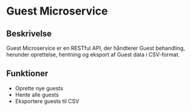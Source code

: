 # Guest Microservice

## Beskrivelse
Guest Microservice er en RESTful API, der håndterer Guest behandling, herunder oprettelse, hentning og eksport af Guest data i CSV-format.

## Funktioner
- Oprette nye guests
- Hente alle guests
- Eksportere guests til CSV
